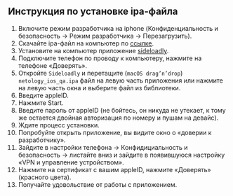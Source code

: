 ## Инструкция по установке ipa-файла


1.	Включите режим разработчика на iphone (Конфиденциальность и безопасность → Режим разработчика → Перезагрузить).
2.	Скачайте ipa-файл на компьютер по [ссылке](https://github.com/netology-code/shqa-diplom/blob/main/ipa/netology_ios_qa_b1698666915.ipa).
3.	Установите на компьютер приложение [sideloadly](https://sideloadly.io/#download).
4.	Подключите телефон по проводу к компьютеру, нажмите на телефоне «Доверять».
5.	Откройте `Sideloadly` и перетащите (`macOS drag’n’drop`) `netology_ios_qa.ipa` файл на левую часть приложения или нажмите на левую часть окна и выберите файл из библиотеки.
6.	Введите appleID.
7.	Нажмите Start.
8.	Введите пароль от appleID (не бойтесь, он никуда не утекает, к тому же остается двойная авторизация по номеру и пушам на девайс).
9.	Ждите процесс установки.
10.	Попробуйте открыть приложение, вы видите окно о «доверии к разработчику».
11.	Зайдите в настройки телефона → Конфидициальность и безопасность → листайте вниз и зайдите в появившуюся настройку «VPN и управление устройством».
12.	Нажмите на сертификат с вашим appleID, нажмите «Доверять» (красного цвета).
13.	Получайте удовольствие от работы с приложением.
